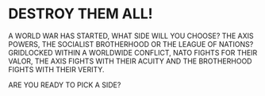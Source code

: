 # DESTROY THEM ALL! 

A WORLD WAR HAS STARTED, WHAT SIDE WILL YOU CHOOSE? THE AXIS POWERS, THE SOCIALIST BROTHERHOOD OR THE LEAGUE OF NATIONS? GRIDLOCKED WITHIN A WORLDWIDE CONFLICT, NATO FIGHTS FOR THEIR VALOR, THE AXIS FIGHTS WITH THEIR ACUITY AND THE BROTHERHOOD FIGHTS WITH THEIR VERITY.

ARE YOU READY TO PICK A SIDE?
